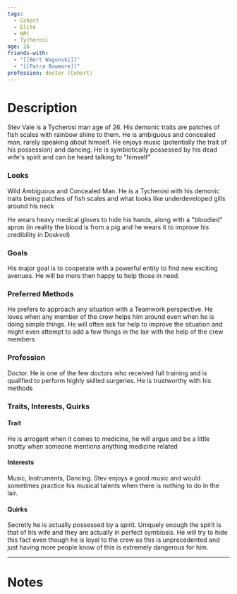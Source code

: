 ```yaml
---
tags:
  - Cohort
  - Elite
  - NPC
  - Tycherosi
age: 26
friends-with:
  - "[[Bert Wagonski]]"
  - "[[Patra Bowmore]]"
profession: doctor (Cohort)
---
```

# Description
Stev Vale is a Tycherosi man age of 26. His demonic traits are patches of fish scales with rainbow shine to them. He is ambiguous and concealed man, rarely speaking about himself. He enjoys music (potentially the trait of his possession) and dancing. He is symbiotically possessed by his dead wife's spirit and can be heard talking to "himself"

### Looks
Wild Ambiguous and Concealed Man. He is a Tycherosi with his demonic traits being patches of fish scales and what looks like underdeveloped gills around his neck

He wears heavy medical gloves to hide his hands, along with a "bloodied" apron (in reality the blood is from a pig and he wears it to improve his credibility in Doskvol)

### Goals
His major goal is to cooperate with a powerful entity to find new exciting avenues. He will be more then happy to help those in need.

### Preferred Methods
He prefers to approach any situation with a Teamwork perspective. He loves when any member of the crew helps him around even when he is doing simple things. He will often ask for help to improve the situation and might even attempt to add a few things in the lair with the help of the crew members

### Profession
Doctor. He is one of the few doctors who received full training and is qualified to perform highly skilled surgeries. He is trustworthy with his methods

### Traits, Interests, Quirks
#### Trait
He is arrogant when it comes to medicine, he will argue and be a little snotty when someone mentions anything medicine related

#### Interests
Music, Instruments, Dancing. Stev enjoys a good music and would sometimes practice his musical talents when there is nothing to do in the lair.

#### Quirks
Secretly he is actually possessed by a spirit. Uniquely enough the spirit is that of his wife and they are actually in perfect symbiosis. He will try to hide this fact even though he is loyal to the crew as this is unprecedented and just having more people know of this is extremely dangerous for him.

---
# Notes
